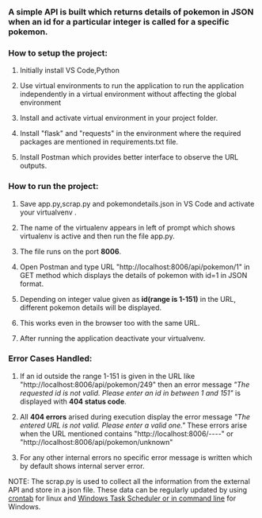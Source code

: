 <h3>A simple API is built which returns details of pokemon in JSON when an id for a particular integer is called for a specific pokemon.</h3>

<h3>How to setup the project:</h3>


1. Initially install VS Code,Python

2. Use virtual environments to run the application to run the application independently in a virtual environment without affecting the global environment

3. Install and activate virtual environment in your project folder.

4. Install "flask" and "requests" in the environment where the required packages are mentioned in requirements.txt file.

5. Install Postman which provides better interface to observe the URL outputs.



<h3>How to run the project:</h3>

1. Save app.py,scrap.py and pokemondetails.json in VS Code and activate your virtualvenv .

2. The name of the virtualenv appears in left of prompt which shows virtualenv is active and then run the file app.py.

3. The file runs on the port <b>8006</b>.

4. Open Postman and type URL "http://localhost:8006/api/pokemon/1" in GET method which displays the details of pokemon with id=1 in JSON format.

5. Depending on integer value given as <b>id(range is 1-151)</b> in the URL, different pokemon details will be displayed.

6. This works even in the browser too with the same URL.

7. After running the application deactivate your virtualvenv.

<h3>Error Cases Handled:</h3>

1. If an id outside the range 1-151 is given in the URL like "http://localhost:8006/api/pokemon/249" then an error message <i>"The requested id is not valid. Please enter an id in between 1 and 151"</i> is displayed with <b>404 status code</b>.

2. All <b>404 errors</b> arised during execution display the error message <i>"The entered URL is not valid. Please enter a valid one."</i>
   These errors arise when the URL mentioned contains "http://localhost:8006/----" or "http://localhost:8006/api/pokemon/unknown"
   
4. For any other internal errors no specific error message is written which by default shows internal server error.   

NOTE:
The scrap.py is used to collect all the information from the external API and store in a json file. These data can be regularly updated by using <a href="https://help.ubuntu.com/community/CronHowto">crontab</a> for linux and <a href="https://stackoverflow.com/questions/2725754/schedule-python-script-windows-7">Windows Task Scheduler or in command line</a> for Windows.
   
